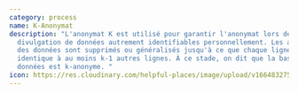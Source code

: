 ```yaml
---
category: process
name: K-Anonymat
description: "L'anonymat K est utilisé pour garantir l'anonymat lors de la
  divulgation de données autrement identifiables personnellement. Les attributs
  des données sont supprimés ou généralisés jusqu'à ce que chaque ligne soit
  identique à au moins k-1 autres lignes. À ce stade, on dit que la base de
  données est k-anonyme. "
icon: https://res.cloudinary.com/helpful-places/image/upload/v1664832751/dtpr-icons/process/deidentified_sfq92y.svg
---
```


